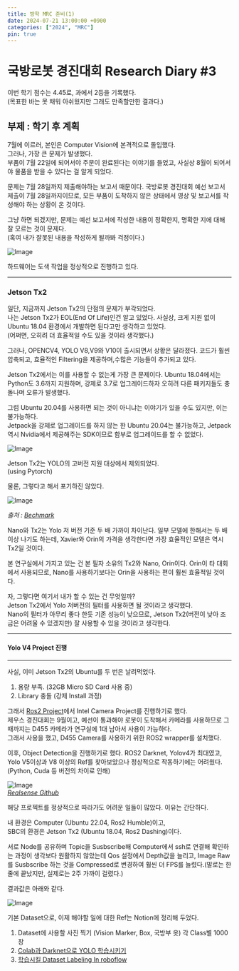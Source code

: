```yaml
---
title: 방학 MRC 준비(1)
date: 2024-07-21 13:00:00 +0900
categories: ["2024", "MRC"]
pin: true
---
```


# 국방로봇 경진대회 Research Diary #3

이번 학기 점수는 4.45로, 과에서 2등을 기록했다.  
(목표한 바는 못 채워 아쉬웠지만 그래도 만족할만한 결과다.)

## 부제 : 학기 후 계획

7월에 이르러, 본인은 Computer Vision에 본격적으로 돌입했다.  
그러나, 가장 큰 문제가 발생했다.  
부품이 7월 22일에 되어서야 주문이 완료된다는 이야기를 들었고, 사실상 8월이 되어서야 물품을 받을 수 있다는 걸 알게 되었다.

문제는 7월 28일까지 제출해야하는 보고서 때문이다. 국방로봇 경진대회 예선 보고서 제출이 7월 28일까지이므로, 모든 부품이 도착하지 않은 상태에서 영상 및 보고서를 작성해야 하는 상황이 온 것이다.

그냥 하면 되겠지만, 문제는 예선 보고서에 작성한 내용이 정확한지, 명확한 지에 대해 잘 모르는 것이 문제다.  
(혹여 내가 잘못된 내용을 작성하게 될까봐 걱정이다.)

![Image](/posts/mrc007.png)

하드웨어는 도색 작업을 정상적으로 진행하고 있다.

---

### Jetson Tx2

일단, 지금까지 Jetson Tx2의 단점의 문제가 부각되었다.  
나는 Jetson Tx2가 EOL(End Of Life)인건 알고 있었다. 사실상, 크게 지원 없이 Ubuntu 18.04 환경에서 개발하면 된다고만 생각하고 있었다.  
(어쩌면, 오히려 더 효율적일 수도 있을 것이라 생각했다.)

그러나, OPENCV4, YOLO V8,V9와 V10이 출시되면서 상황은 달라졌다. 코드가 훨씬 압축되고, 효율적인 Filtering을 제공하며,수많은 기능들이 추가되고 있다.

Jetson Tx2에서는 이를 사용할 수 없는게 가장 큰 문제이다. Ubuntu 18.04에서는 Python도 3.6까지 지원하며, 강제로 3.7로 업그레이드하자 오히려 다른 패키지들도 충돌나며 오류가 발생했다.

그럼 Ubuntu 20.04를 사용하면 되는 것이 아니냐는 이야기가 있을 수도 있지만, 이는 불가능하다.  
Jetpack을 강제로 업그레이드를 하지 않는 한 Ubuntu 20.04는 불가능하고, Jetpack 역시 Nvidia에서 제공해주는 SDK이므로 함부로 업그레이드를 할 수 없었다.

![Image](/posts/mrc009.png)

Jetson Tx2는 YOLO의 고버전 지원 대상에서 제외되었다.  
(using Pytorch)

물론, 그렇다고 해서 포기하진 않았다.

![Image](/posts/mrc010.png)

_출처 : [Bechmark](https://jstar0525.tistory.com/57)_

Nano와 Tx2는 Yolo 저 버전 기준 두 배 가까이 차이난다. 일부 모델에 한해서는 두 배 이상 나기도 하는데, Xavier와 Orin의 가격을 생각한다면 가장 효율적인 모델은 역시 Tx2일 것이다.

본 연구실에서 가지고 있는 건 본 필자 소유의 Tx2와 Nano, Orin이다. Orin이 타 대회에서 사용되므로, Nano를 사용하기보다는 Orin을 사용하는 편이 훨씬 효율적일 것이다.

자, 그렇다면 여기서 내가 할 수 있는 건 무엇일까?  
Jetson Tx2에서 Yolo 저버전의 필터를 사용하면 될 것이라고 생각했다.  
Nano의 필터가 아무리 좋다 한듯 기존 성능이 낮으므로, Jetson Tx2(버전이 낮아 조금은 어려울 수 있겠지만) 잘 사용할 수 있을 것이라고 생각한다.

---

#### Yolo V4 Project 진행

---

사실, 이미 Jetson Tx2의 Ubuntu를 두 번은 날려먹었다.

1. 용량 부족. (32GB Micro SD Card 사용 중)
2. Library 충돌 (강제 Install 과정)

그래서 [Ros2 Project](https://docs.ros.org/en/dashing/Related-Projects/Intel-ROS2-Projects.html)에서 Intel Camera Project를 진행하기로 했다.  
제우스 경진대회는 9월이고, 예선이 통과해야 로봇이 도착해서 카메라를 사용하므로 그때까지는 D455 카메라가 연구실에 1대 남아서 사용이 가능하다.  
그래서 사용을 했고, D455 Camera를 사용하기 위한 ROS2 wrapper를 설치했다.

이후, Object Detection을 진행하기로 했다. ROS2 Darknet, Yolov4가 최대였고, Yolo V5이상과 V8 이상의 Ref를 찾아보았으나 정상적으로 작동하기에는 어려웠다. (Python, Cuda 등 버전의 차이로 인해)

![Image](/posts/mrc011.png)  
_[Realsense Github](https://github.com/intel/ros2_object_analytics)_

해당 프로젝트를 정상적으로 따라가도 어려운 일들이 많았다. 이유는 간단하다.

내 환경은 Computer (Ubuntu 22.04, Ros2 Humble)이고,  
SBC의 환경은 Jetson Tx2 (Ubuntu 18.04, Ros2 Dashing)이다.

서로 Node를 공유하며 Topic을 Susbscribe해 Computer에서 ssh로 연결해 확인하는 과정이 생각보다 원활하지 않았는데 Qos 설정에서 Depth값을 늘리고, Image Raw를 Susbscribe 하는 것을 Compressed로 변경하여 훨씬 더 FPS를 늘렸다.(말로는 한 줄에 끝났지만, 실제로는 2주 가까이 걸렸다.)

결과값은 아래와 같다.

![Image](/posts/mrc012.jpg)

기본 Dataset으로, 이제 해야할 일에 대한 Ref는 Notion에 정리해 두었다.

1. Dataset에 사용할 사진 찍기 (Vision Marker, Box, 국방부 옷) 각 Class별 1000장
2. [Colab과 Darknet으로 YOLO 학습시키기](https://hipolarbear.tistory.com/41)
3. [학습시킬 Dataset Labeling In roboflow](https://hipolarbear.tistory.com/38)
